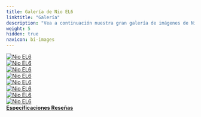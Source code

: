 ```yaml
---
title: Galería de Nio EL6
linktitle: "Galería"
description: "Vea a continuación nuestra gran galería de imágenes de Nio EL6. Haga clic en las imágenes para versiones en alta resolución."
weight: 5
hidden: true
navicon: bi-images
---
```

<!-- markdownlint-disable MD033 -->
<div class="row" id ="my-gallery">
	<div class="pswp-grid-item col-6 col-md-4">
		<a href="https://media.evkx.net/multimedia/models/nio/el6/el6/exterior_1.jpg"
data-pswp-src="https://media.evkx.net/multimedia/models/nio/el6/el6/exterior_1.jpg"
data-pswp-width="2560"
data-pswp-height="1280" 
target="_blank">
			<img src="https://media.evkx.net/multimedia/models/nio/el6/el6/exterior_1_xst.jpg" alt="Nio EL6" class="img-fluid " />
		</a>
	</div>
	<div class="pswp-grid-item col-6 col-md-4">
		<a href="https://media.evkx.net/multimedia/models/nio/el6/el6/exterior_2.jpg"
data-pswp-src="https://media.evkx.net/multimedia/models/nio/el6/el6/exterior_2.jpg"
data-pswp-width="3000"
data-pswp-height="1736" 
target="_blank">
			<img src="https://media.evkx.net/multimedia/models/nio/el6/el6/exterior_2_xst.jpg" alt="Nio EL6" class="img-fluid " />
		</a>
	</div>
	<div class="pswp-grid-item col-6 col-md-4">
		<a href="https://media.evkx.net/multimedia/models/nio/el6/el6/frontseats_1.jpg"
data-pswp-src="https://media.evkx.net/multimedia/models/nio/el6/el6/frontseats_1.jpg"
data-pswp-width="2880"
data-pswp-height="2316" 
target="_blank">
			<img src="https://media.evkx.net/multimedia/models/nio/el6/el6/frontseats_1_xst.jpg" alt="Nio EL6" class="img-fluid " />
		</a>
	</div>
	<div class="pswp-grid-item col-6 col-md-4">
		<a href="https://media.evkx.net/multimedia/models/nio/el6/el6/main_1.jpg"
data-pswp-src="https://media.evkx.net/multimedia/models/nio/el6/el6/main_1.jpg"
data-pswp-width="2880"
data-pswp-height="1600" 
target="_blank">
			<img src="https://media.evkx.net/multimedia/models/nio/el6/el6/main_1_xst.jpg" alt="Nio EL6" class="img-fluid " />
		</a>
	</div>
	<div class="pswp-grid-item col-6 col-md-4">
		<a href="https://media.evkx.net/multimedia/models/nio/el6/el6/main_2.jpg"
data-pswp-src="https://media.evkx.net/multimedia/models/nio/el6/el6/main_2.jpg"
data-pswp-width="2880"
data-pswp-height="1700" 
target="_blank">
			<img src="https://media.evkx.net/multimedia/models/nio/el6/el6/main_2_xst.jpg" alt="Nio EL6" class="img-fluid " />
		</a>
	</div>
	<div class="pswp-grid-item col-6 col-md-4">
		<a href="https://media.evkx.net/multimedia/models/nio/el6/el6/screens_1.jpg"
data-pswp-src="https://media.evkx.net/multimedia/models/nio/el6/el6/screens_1.jpg"
data-pswp-width="2560"
data-pswp-height="1280" 
target="_blank">
			<img src="https://media.evkx.net/multimedia/models/nio/el6/el6/screens_1_xst.jpg" alt="Nio EL6" class="img-fluid " />
		</a>
	</div>
	<div class="pswp-grid-item col-6 col-md-4">
		<a href="https://media.evkx.net/multimedia/models/nio/el6/el6/trailer_1.jpg"
data-pswp-src="https://media.evkx.net/multimedia/models/nio/el6/el6/trailer_1.jpg"
data-pswp-width="2560"
data-pswp-height="1280" 
target="_blank">
			<img src="https://media.evkx.net/multimedia/models/nio/el6/el6/trailer_1_xst.jpg" alt="Nio EL6" class="img-fluid " />
		</a>
	</div>
	<div class="pswp-grid-item col-6 col-md-4">
		<a href="https://media.evkx.net/multimedia/models/nio/el6/el6/trunk_1.jpg"
data-pswp-src="https://media.evkx.net/multimedia/models/nio/el6/el6/trunk_1.jpg"
data-pswp-width="2560"
data-pswp-height="1600" 
target="_blank">
			<img src="https://media.evkx.net/multimedia/models/nio/el6/el6/trunk_1_xst.jpg" alt="Nio EL6" class="img-fluid " />
		</a>
	</div>
</div>
<script type="module">
  import PhotoSwipeLightbox from '/js/photoswipe-lightbox.esm.js';
    const lightbox = new PhotoSwipeLightbox({
       gallery: '#my-gallery',
        children: 'a',
        pswpModule: () => import('/js/photoswipe.esm.js')
    });
lightbox.init();
</script>
<div class="mt-3 mb-3">
<a href="../specifications/" class="text-decoration-none text-black">
<strong><i class="bi-arrow-left"></i> Especificaciones </strong>
</a>
<a href="../reviews/" class="text-decoration-none text-black float-end">
<strong>Reseñas <i class="bi-arrow-right"></i></strong>
</a>
</div>
